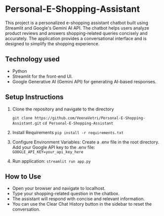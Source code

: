# Personal-E-Shopping-Assistant

This project is a personalized e-shopping assistant chatbot built using Streamlit and Google's Gemini AI API. The chatbot helps users analyze product reviews and answers shopping-related queries concisely and accurately. The application provides a conversational interface and is designed to simplify the shopping experience.

## Technology used
- Python
- Streamlit for the front-end UI.
- Google Generative AI (Gemini API) for generating AI-based responses.
  
## Setup Instructions
1. Clone the repository and navigate to the directory
   
    `git clone https://github.com/VeenaVetri/Personal-E-Shopping-Assistant.git`
    `cd Personal-E-Shopping-Assistant`

2. Install Requirements
    `pip install -r requirements.txt`

3. Configure Environment Variables:
    Create a .env file in the root directory.
    Add your Google API key to the .env file:
    `GOOGLE_API_KEY=your_api_key_here`
4. Run application:
    `streamlit run app.py`

## How to Use
- Open your browser and navigate to localhost.
- Type your shopping-related question in the chatbox.
- The assistant will respond with concise and relevant information.
- You can use the Clear Chat History button in the sidebar to reset the conversation.


